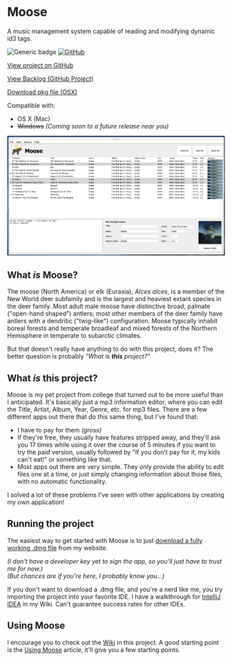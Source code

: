 # Moose
A music management system capable of reading and modifying dynamic id3 tags.

![Generic badge](https://img.shields.io/badge/version-1.4.0-brightgreen.svg)
[![GitHub](https://img.shields.io/github/license/mashape/apistatus.svg)]()

[View project on GitHub](https://www.github.com/mpfthprblmtq/moose)

[View Backlog (GitHub Project)](https://github.com/users/mpfthprblmtq/projects/2/views/1)

[Download pkg file (OSX)](https://www.prblmtq.com/portfolio/app/moose/)

Compatible with:
* OS X (Mac)
* ~~Windows~~ *(Coming soon to a future release near you)*

<img alt="moose-main-preview" src="https://github.com/mpfthprblmtq/moose/blob/master/src/main/resources/wiki-resources/main-frame-preview.png?raw=true">

<br/>

## What *is* Moose?

The moose (North America) or elk (Eurasia), *Alces alces*, is a member of the New World deer subfamily and is the largest and heaviest extant species in the deer family. Most adult male moose have distinctive broad, palmate ("open-hand shaped") antlers; most other members of the deer family have antlers with a dendritic ("twig-like") configuration. Moose typically inhabit boreal forests and temperate broadleaf and mixed forests of the Northern Hemisphere in temperate to subarctic climates.

But that doesn't really have anything to do with this project, does it?  The better question is probably *"What is __this__ project?"*

## What *is* this project?

Moose is my pet project from college that turned out to be more useful than I anticipated.  It's basically just a mp3 information editor, where you can edit the Title, Artist, Album, Year, Genre, etc. for mp3 files.  There are a few different apps out there that do this same thing, but I've found that:
* I have to pay for them *(gross)*
* If they're free, they usually have features stripped away, and they'll ask you 17 times while using it over the course of 5 minutes if you want to try the paid version, usually followed by "If you don't pay for it, my kids can't eat!" or something like that.
* Most apps out there are very simple.  They only provide the ability to edit files one at a time, or just simply changing information about those files, with no automatic functionality.

I solved a lot of these problems I've seen with other applications by creating my own application!

## Running the project

The easiest way to get started with Moose is to just [download a fully working .dmg file](https://www.prblmtq.com/projects/moose/download) from my website.

*(I don't have a developer key yet to sign the app, so you'll just have to trust me for now.)*  
*(But chances are if you're here, I probably know you...)*

If you don't want to download a .dmg file, and you're a nerd like me, you try importing the project into your favorite IDE.
I have a walkthrough for [IntelliJ IDEA](https://github.com/mpfthprblmtq/moose/wiki/Getting-Started#for-intellij) in my Wiki.  Can't guarantee success rates for other IDEs.

## Using Moose

I encourage you to check out the [Wiki](https://github.com/mpfthprblmtq/moose/wiki/) in this project.  A good starting point is the [Using Moose](https://github.com/mpfthprblmtq/moose/wiki/Using-Moose) article, it'll give you a few starting points.




